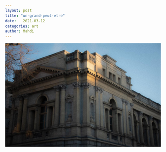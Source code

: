 ```yaml
---
layout: post
title: "un-grand-peut-etre"
date:   2021-03-12
categories: art
author: Mahdi
---
```


![boy.](/img/arts/un-grand-peut-etre.jpg)
